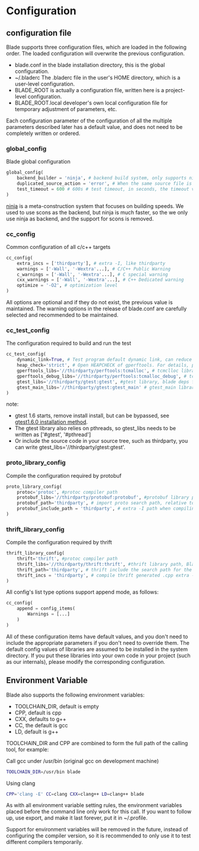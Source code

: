 # Configuration

## configuration file
Blade supports three configuration files, which are loaded in the following order. The loaded configuration will overwrite the previous configuration.

* blade.conf in the blade installation directory, this is the global configuration.
* ~/.bladerc The .bladerc file in the user's HOME directory, which is a user-level configuration.
* BLADE_ROOT is actually a configuration file, written here is a project-level configuration.
* BLADE_ROOT.local developer's own local configuration file for temporary adjustment of parameters, etc.

Each configuration parameter of the configuration of all the multiple parameters described later has a default value, and does not need to be completely written or ordered.

### global_config
Blade global configuration
```python
global_config(
    backend_builder = 'ninja', # backend build system, only supports ninja now.
    duplicated_source_action = 'error', # When the same source file is found to belong to multiple targets, the default is warning
    test_timeout = 600 # 600s # test timeout, in seconds, the timeout value is still not over, it is considered a test failure
)
```

[ninja](https://ninja-build.org/) is a meta-construction system that focuses on building speeds.
We used to use scons as the backend, but ninja is much faster, so the we only use ninja as backend, and the support for scons is removed.

### cc_config
Common configuration of all c/c++ targets
```python
cc_config(
    extra_incs = ['thirdparty'], # extra -I, like thirdparty
    warnings = ['-Wall', '-Wextra'...], # C/C++ Public Warning
    c_warnings = ['-Wall', '-Wextra'...], # C special warning
    cxx_warnings = ['-Wall', '-Wextra'...], # C++ Dedicated warning
    optimize = '-O2', # optimization level
)
```
All options are optional and if they do not exist, the previous value is maintained. The warning options in the release of blade.conf are carefully selected and recommended to be maintained.

### cc_test_config
The configuration required to build and run the test
```python
cc_test_config(
    dynamic_link=True, # Test program default dynamic link, can reduce disk overhead, the default is False
    heap_check='strict', # Open HEAPCHECK of gperftools. For details, please refer to the documentation of gperftools.
    gperftools_libs='//thirdparty/perftools:tcmalloc', # tcmclloc library, blade deps format
    gperftools_debug_libs='//thirdparty/perftools:tcmalloc_debug', # tcmalloc_debug library, blade deps format
    gtest_libs='//thirdparty/gtest:gtest', #gtest library, blade deps format
    gtest_main_libs='//thirdparty/gtest:gtest_main' # gtest_main library path, blade deps format
)
```

note:

* gtest 1.6 starts, remove install install, but can be bypassed, see [gtest1.6.0 installation method](http://blog.csdn.net/chengwenyao18/article/details/7181514).
* The gtest library also relies on pthreads, so gtest_libs needs to be written as ['#gtest', '#pthread']
* Or include the source code in your source tree, such as thirdparty, you can write gtest_libs='//thirdparty/gtest:gtest'.

### proto_library_config
Compile the configuration required by protobuf
```python
proto_library_config(
    protoc='protoc', #protoc compiler path
    protobuf_libs='//thirdparty/protobuf:protobuf', #protobuf library path, Blade deps format
    protobuf_path='thirdparty', # import proto search path, relative to BLADE_ROOT
    protobuf_include_path = 'thirdparty', # extra -I path when compiling pb.cc
)
```

### thrift_library_config
Compile the configuration required by thrift
```python
thrift_library_config(
    thrift='thrift', #protoc compiler path
    thrift_libs='//thirdparty/thrift:thrift', #thrift library path, Blade deps format
    thrift_path='thirdparty', # thrift include the search path for the thrift file, as opposed to BLADE_ROOT
    thrift_incs = 'thirdparty', # compile thrift generated .cpp extra -I path
)
```

All config's list type options support append mode, as follows:

```python
cc_config(
    append = config_items(
        Warnings = [...]
    )
)
```

All of these configuration items have default values, and you don't need to include the appropriate parameters if you don't need to override them.
The default config values of libraries are assumed to be installed in the system directory.
If you put these libraries into your own code in your project (such as our internals), please modify the corresponding configuration.

## Environment Variable

Blade also supports the following environment variables:

* TOOLCHAIN_DIR, default is empty
* CPP, default is cpp
* CXX, defaults to g++
* CC, the default is gcc
* LD, default is g++

TOOLCHAIN_DIR and CPP are combined to form the full path of the calling tool, for example:

Call gcc under /usr/bin (original gcc on development machine)
```bash
TOOLCHAIN_DIR=/usr/bin blade
```
Using clang
```bash
CPP='clang -E' CC=clang CXX=clang++ LD=clang++ blade
```

As with all environment variable setting rules, the environment variables placed before the command line only work for this call. If you want to follow up, use export, and make it last forever, put it in ~/.profile.

Support for environment variables will be removed in the future, instead of configuring the compiler version, so it is recommended to only use it to test different compilers temporarily.
